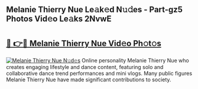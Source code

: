 ## Melanie Thierry Nue Le𝚊k𝚎d N𝚞𝚍es - Part-gz5 Photos Vid𝚎o Le𝚊ks 2NvwE

# <h2><a href="http://fb78hlw.evod.top/?m=Melanie+Thierry+Nue">🔗 👉🔴 Melanie Thierry Nue Vid𝚎o Ph𝚘t𝚘s</a></h2>

[![Melanie Thierry Nue N𝚞d𝚎s](https://i.imgur.com/8V9OHl7.gif)](http://fb78hlw.evod.top/?m=Melanie+Thierry+Nue)
Online personality Melanie Thierry Nue who creates engaging lifestyle and dance content, featuring solo and collaborative dance trend performances and mini vlogs. Many public figures Melanie Thierry Nue have made significant contributions to society. 
